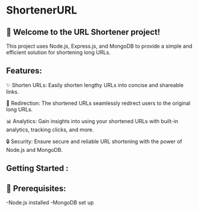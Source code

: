 # ShortenerURL

<h2>🚀 Welcome to the URL Shortener project!</h2><be>
  
This project uses Node.js, Express.js, and MongoDB to provide a simple and efficient solution for shortening long URLs.<be>

<h2>Features:</h2>

✨ Shorten URLs: Easily shorten lengthy URLs into concise and shareable links.

🔄 Redirection: The shortened URLs seamlessly redirect users to the original long URLs.

📊 Analytics: Gain insights into using your shortened URLs with built-in analytics, tracking clicks, and more.

🔒 Security: Ensure secure and reliable URL shortening with the power of Node.js and MongoDB.

<h2>Getting Started :</h2>

<h2>🔧 Prerequisites:</h2>

-Node.js installed
-MongoDB set up

   





